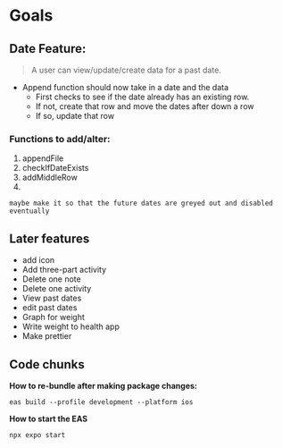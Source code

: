 # Goals
## Date Feature:
> A user can view/update/create data for a past date.
- Append function should now take in a date and the data
    - First checks to see if the date already has an existing row.
    - If not, create that row and move the dates after down a row
    - If so, update that row

### Functions to add/alter:
1. appendFile
2. checkIfDateExists
3. addMiddleRow
4. 

    maybe make it so that the future dates are greyed out and disabled eventually

## Later features
- add icon
- Add three-part activity
- Delete one note
- Delete one activity
- View past dates
- edit past dates
- Graph for weight
- Write weight to health app
- Make prettier

## Code chunks
**How to re-bundle after making package changes:**
```
eas build --profile development --platform ios
```
**How to start the EAS**
```
npx expo start
```
